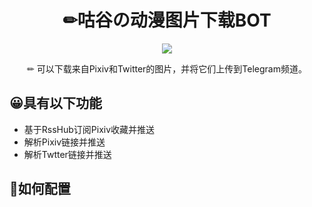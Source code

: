 <div align="center">
<h1>✏咕谷の动漫图片下载BOT</h1>

![]( https://ggj.moe/wp-content/uploads/2023/03/botimg.png  )

<p>✏ 可以下载来自Pixiv和Twitter的图片，并将它们上传到Telegram频道。</p>
</div>

## 😀具有以下功能
- 基于RssHub订阅Pixiv收藏并推送
- 解析Pixiv链接并推送
- 解析Twtter链接并推送

## 🤔如何配置
